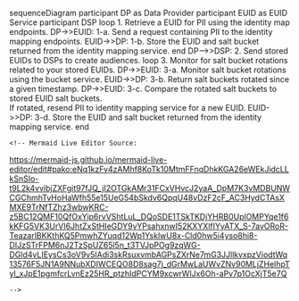   sequenceDiagram
    participant DP as Data Provider
    participant EUID as EUID Service
    participant DSP
    loop 1. Retrieve a EUID for PII using the identity map endpoints.
    DP->>EUID: 1-a. Send a request containing PII to the identity mapping endpoints.
    EUID->>DP: 1-b. Store the EUID and salt bucket returned from the identity mapping service.
    end
    DP-->>DSP: 2. Send stored EUIDs to DSPs to create audiences.
    loop 3. Monitor for salt bucket rotations related to your stored EUIDs.
       DP->>EUID: 3-a. Monitor salt bucket rotations using the bucket service.
       EUID->>DP: 3-b. Return salt buckets rotated since a given timestamp.
       DP->>EUID: 3-c. Compare the rotated salt buckets to stored EUID salt buckets.<br>If rotated, resend PII to identity mapping service for a new EUID.
       EUID->>DP: 3-d. Store the EUID and salt bucket returned from the identity mapping service.
    end

    <!-- Mermaid Live Editor Source: 
https://mermaid-js.github.io/mermaid-live-editor/edit#pako:eNq1kzFv4zAMhf8KoTk10MtmFFnqDhkKGA26eWEkJidcLLkSnSIo-t9L2k4vvibjZXFgit97fJQ_jI2OTGkAMr31FCxVHvcJ2yaA_DpM7K3vMDBUNWCGChmhTvHoHaWfh55e15UeG54bSkdv6QpqU48vDzF2cF_AC3HydCTAsXMXE9TrNfTZhz3wbwKRC-z5BC12QMF10QfOxYip6rvVShtLuL_DQoSDE1TSkTKDjYHRB0UplOMPYqe1f6kKFG5VK3UrVI6JhtZxStHIeGDY9vYPsahxnwI52KXYXlfIYyATX_S-7avORoR-TeazarlBKKthKQ5PmwhZYuqd12Wp1YsklwU8x-Cld0hw5i4yso8hi8-DIJzSTrFPM6nJ2TzSpUZ65l5n_t3TVJpPOg9zqWG-DGld4vLIEysCs3oV9v5IAdi3skRsuxvmbAGPsZXrNe7mG3JJllkvxpzViodtWq13576F5JN1A9NNubXDIWCEQO8D8sag7j_dGrMwLaUWvZNv90MLjZHelhpTyl_xJpE1pgmfcrLvnEz25HR_ptzhIdPCYM9xcwrWlJx6Oh-aPv7p1OcXjT5e7Q
    
    -->
